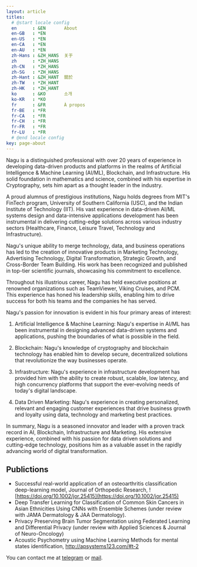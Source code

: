 ```yaml
---
layout: article
titles:
  # @start locale config
  en      : &EN       About
  en-GB   : *EN
  en-US   : *EN
  en-CA   : *EN
  en-AU   : *EN
  zh-Hans : &ZH_HANS  关于
  zh      : *ZH_HANS
  zh-CN   : *ZH_HANS
  zh-SG   : *ZH_HANS
  zh-Hant : &ZH_HANT  關於
  zh-TW   : *ZH_HANT
  zh-HK   : *ZH_HANT
  ko      : &KO       소개
  ko-KR   : *KO
  fr      : &FR       À propos
  fr-BE   : *FR
  fr-CA   : *FR
  fr-CH   : *FR
  fr-FR   : *FR
  fr-LU   : *FR
  # @end locale config
key: page-about
---
```


 <style> .center { display: block; margin-left: auto; margin-right: auto; width: 30%; } </style> 


Nagu is a distinguished professional with over 20 years of experience in developing data-driven products and platforms in the realms of Artificial Intelligence & Machine Learning (AI/ML), Blockchain, and Infrastructure. His solid foundation in mathematics and science, combined with his expertise in Cryptography, sets him apart as a thought leader in the industry.

A proud alumnus of prestigious institutions, Nagu holds degrees from MIT's FinTech program, University of Southern California (USC), and the Indian Institute of Technology (IIT). His vast experience in data-driven AI/ML systems design and data-intensive applications development has been instrumental in delivering cutting-edge solutions across various industry sectors (Healthcare, Finance, Leisure Travel, Technology and Infrastructure).

Nagu's unique ability to merge technology, data, and business operations has led to the creation of innovative products in Marketing Technology, Advertising Technology, Digital Transformation, Strategic Growth, and Cross-Border Team Building. His work has been recognized and published in top-tier scientific journals, showcasing his commitment to excellence.

Throughout his illustrious career, Nagu has held executive positions at renowned organizations such as TeamViewer, Viking Cruises, and PCM. This experience has honed his leadership skills, enabling him to drive success for both his teams and the companies he has served.

Nagu's passion for innovation is evident in his four primary areas of interest:

1. Artificial Intelligence & Machine Learning: Nagu's expertise in AI/ML has been instrumental in designing advanced data-driven systems and applications, pushing the boundaries of what is possible in the field.

2. Blockchain: Nagu's knowledge of cryptography and blockchain technology has enabled him to develop secure, decentralized solutions that revolutionize the way businesses operate.

3. Infrastructure: Nagu's experience in infrastructure development has provided him with the ability to create robust, scalable, low latency, and high concurrency platforms that support the ever-evolving needs of today's digital landscape.

4. Data Driven Marketing: Nagu's experience in creating personalized, relevant and engaging customer experiences that drive business growth and loyalty using data, technology and marketing best practices.


In summary, Nagu is a seasoned innovator and leader with a proven track record in AI, Blockchain, Infrastructure and Marketing. His extensive experience, combined with his passion for data driven solutions and cutting-edge technology, positions him as a valuable asset in the rapidly advancing world of digital transformation.


## Publictions

*  Successful real-world application of an osteoarthritis classification deep-learning model, Journal of Orthopedic Research, ![https://doi.org/10.1002/jor.25415](https://doi.org/10.1002/jor.25415) 
* Deep Transfer Learning for Classification of Common Skin Cancers in Asian Ethnicities Using CNNs with Ensemble Schemes (under review with JAMA Dermatology & JAA Dermatology).
* Privacy Preserving Brain Tumor Segmentation using Federated Learning and Differential Privacy (under review with Applied Sciences & Journal of Neuro-Oncology)
* Acoustic Psychometry using Machine Learning Methods for mental states identification, http://apsystems123.com/#t-2 

You can contact me at
[telegram](https://t.me/OxNagu2)
or
[mail](mailto:0xnagu@gmail.com).
